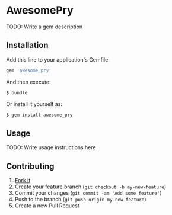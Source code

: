 # AwesomePry

TODO: Write a gem description

## Installation

Add this line to your application's Gemfile:

``` ruby
gem 'awesome_pry'
```

And then execute:

``` sh
$ bundle
```

Or install it yourself as:

``` sh
$ gem install awesome_pry
```

## Usage

TODO: Write usage instructions here

## Contributing

1. [Fork it](https://github.com/7even/awesome_pry/fork)
2. Create your feature branch (`git checkout -b my-new-feature`)
3. Commit your changes (`git commit -am 'Add some feature'`)
4. Push to the branch (`git push origin my-new-feature`)
5. Create a new Pull Request
